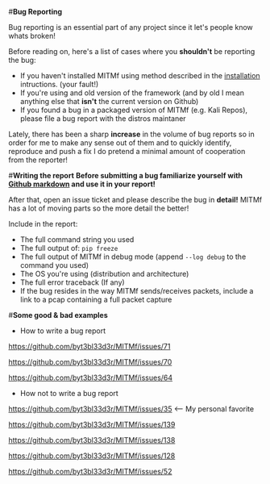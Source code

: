 #**Bug Reporting**

Bug reporting is an essential part of any project since it let's people know whats broken!

Before reading on, here's a list of cases where you **shouldn't** be reporting the bug:
- If you haven't installed MITMf using method described in the [installation](https://github.com/byt3bl33d3r/MITMf/wiki/Installation) intructions. (your fault!)
- If you're using and old version of the framework (and by old I mean anything else that **isn't** the current version on Github)
- If you found a bug in a packaged version of MITMf (e.g. Kali Repos), please file a bug report with the distros maintaner

Lately, there has been a sharp **increase** in the volume of bug reports so in order for me to make any sense out of them and to quickly identify, reproduce and push a fix I do pretend a minimal amount of cooperation from the reporter!

#**Writing the report**
**Before submitting a bug familiarize yourself with [Github markdown](https://help.github.com/articles/github-flavored-markdown/) and use it in your report!**

After that, open an issue ticket and please describe the bug in **detail!** MITMf has a lot of moving parts so the more detail the better!

Include in the report:
- The full command string you used
- The full output of: ```pip freeze```
- The full output of MITMf in debug mode (append ```--log debug``` to the command you used)
- The OS you're using (distribution and architecture)
- The full error traceback (If any)
- If the bug resides in the way MITMf sends/receives packets, include a link to a pcap containing a full packet capture

#**Some good & bad examples**

- How to write a bug report

https://github.com/byt3bl33d3r/MITMf/issues/71

https://github.com/byt3bl33d3r/MITMf/issues/70

https://github.com/byt3bl33d3r/MITMf/issues/64

- How not to write a bug report

https://github.com/byt3bl33d3r/MITMf/issues/35 <-- My personal favorite

https://github.com/byt3bl33d3r/MITMf/issues/139

https://github.com/byt3bl33d3r/MITMf/issues/138

https://github.com/byt3bl33d3r/MITMf/issues/128

https://github.com/byt3bl33d3r/MITMf/issues/52
